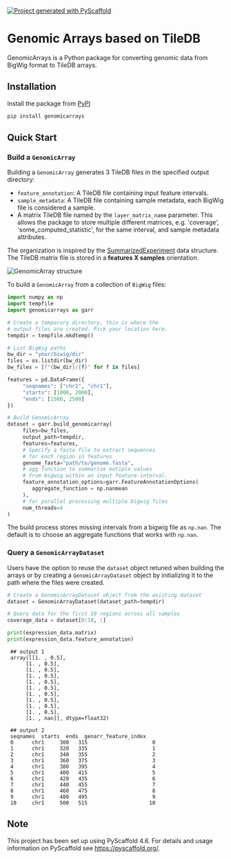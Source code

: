 <!-- These are examples of badges you might want to add to your README:
     please update the URLs accordingly

[![Built Status](https://api.cirrus-ci.com/github/<USER>/GenomicArrays.svg?branch=main)](https://cirrus-ci.com/github/<USER>/GenomicArrays)
[![ReadTheDocs](https://readthedocs.org/projects/GenomicArrays/badge/?version=latest)](https://GenomicArrays.readthedocs.io/en/stable/)
[![Coveralls](https://img.shields.io/coveralls/github/<USER>/GenomicArrays/main.svg)](https://coveralls.io/r/<USER>/GenomicArrays)
[![PyPI-Server](https://img.shields.io/pypi/v/GenomicArrays.svg)](https://pypi.org/project/GenomicArrays/)
[![Conda-Forge](https://img.shields.io/conda/vn/conda-forge/GenomicArrays.svg)](https://anaconda.org/conda-forge/GenomicArrays)
[![Monthly Downloads](https://pepy.tech/badge/GenomicArrays/month)](https://pepy.tech/project/GenomicArrays)
[![Twitter](https://img.shields.io/twitter/url/http/shields.io.svg?style=social&label=Twitter)](https://twitter.com/GenomicArrays)
-->

[![Project generated with PyScaffold](https://img.shields.io/badge/-PyScaffold-005CA0?logo=pyscaffold)](https://pyscaffold.org/)

# Genomic Arrays based on TileDB

GenomicArrays is a Python package for converting genomic data from BigWig format to TileDB arrays.

## Installation

Install the package from [PyPI](https://pypi.org/project/genomicarrays/)

```sh
pip install genomicarrays
```

## Quick Start

### Build a `GenomicArray`

Building a `GenomicArray` generates 3 TileDB files in the specified output directory:

- `feature_annotation`: A TileDB file containing input feature intervals.
- `sample_metadata`: A TileDB file containing sample metadata, each BigWig file is considered a sample.
- A matrix TileDB file named by the `layer_matrix_name` parameter. This allows the package
to store multiple different matrices, e.g. 'coverage', 'some_computed_statistic', for the same interval,
and sample metadata attributes.

The organization is inspired by the [SummarizedExperiment](https://bioconductor.org/packages/release/bioc/html/SummarizedExperiment.html) data structure. The TileDB matrix file is stored in a **features X samples** orientation.

![`GenomicArray` structure](./assets/genarr.png "GenomicArray")

To build a `GenomicArray` from a collection of `BigWig` files:

```python
import numpy as np
import tempfile
import genomicarrays as garr

# Create a temporary directory, this is where the
# output files are created. Pick your location here.
tempdir = tempfile.mkdtemp()

# List BigWig paths
bw_dir = "your/biwig/dir"
files = os.listdir(bw_dir)
bw_files = [f"{bw_dir}/{f}" for f in files]

features = pd.DataFrame({
     "seqnames": ["chr1", "chr1"],
     "starts": [1000, 2000],
     "ends": [1500, 2500]
})

# Build GenomicArray
dataset = garr.build_genomicarray(
     files=bw_files,
     output_path=tempdir,
     features=features,
     # Specify a fasta file to extract sequences
     # for each region in features
     genome_fasta="path/to/genome.fasta",
     # agg function to summarize mutiple values
     # from bigwig within an input feature interval.
     feature_annotation_options=garr.FeatureAnnotationOptions(
        aggregate_function = np.nanmean
     ),
     # for parallel processing multiple bigwig files
     num_threads=4
)
```

The build process stores missing intervals from a bigwig file as `np.nan`. The
default is to choose an aggregate functions that works with `np.nan`.

### Query a `GenomicArrayDataset`

Users have the option to reuse the `dataset` object retuned when building the arrays or by creating a `GenomicArrayDataset` object by initializing it to the path where the files were created.

```python
# Create a GenomicArrayDataset object from the existing dataset
dataset = GenomicArrayDataset(dataset_path=tempdir)

# Query data for the first 10 regions across all samples
coverage_data = dataset[0:10, :]

print(expression_data.matrix)
print(expression_data.feature_annotation)
```

     ## output 1
     array([[1. , 0.5],
          [1. , 0.5],
          [1. , 0.5],
          [1. , 0.5],
          [1. , 0.5],
          [1. , 0.5],
          [1. , 0.5],
          [1. , 0.5],
          [1. , 0.5],
          [1. , 0.5],
          [1. , nan]], dtype=float32)

     ## output 2
     seqnames  starts  ends  genarr_feature_index
     0      chr1     300   315                     0
     1      chr1     320   335                     1
     2      chr1     340   355                     2
     3      chr1     360   375                     3
     4      chr1     380   395                     4
     5      chr1     400   415                     5
     6      chr1     420   435                     6
     7      chr1     440   455                     7
     8      chr1     460   475                     8
     9      chr1     480   495                     9
     10     chr1     500   515                    10


<!-- pyscaffold-notes -->

## Note

This project has been set up using PyScaffold 4.6. For details and usage
information on PyScaffold see https://pyscaffold.org/.
